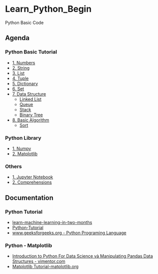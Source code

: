 # Learn_Python_Begin
Python Basic Code

## Agenda
   ### Python Basic Tutorial
   - [1. Numbers](https://github.com/ChrisZangNam/Learn_Python_Begin/tree/master/Numbers)
   - [2. String](https://github.com/ChrisZangNam/Learn_Python_Begin/tree/master/String)
   - [3. List](https://github.com/ChrisZangNam/Learn_Python_Begin/tree/master/List)
   - [4. Tuple](https://github.com/ChrisZangNam/Learn_Python_Begin/tree/master/Tuple)
   - [5. Dictionary](https://github.com/ChrisZangNam/Learn_Python_Begin/tree/master/Dictionary)
   - [6. Set](https://github.com/ChrisZangNam/Learn_Python_Begin/tree/master/Set)
   - [7. Data Structure]()
     * [Linked List](https://github.com/ChrisZangNam/Learn_Python_Begin/tree/master/Linked-List)
     * [Queue](https://github.com/ChrisZangNam/Learn_Python_Begin/tree/master/Queue)
     * [Stack](https://github.com/ChrisZangNam/Learn_Python_Begin/tree/master/Stack)
     * [Binary Tree](https://github.com/ChrisZangNam/Learn_Python_Begin/tree/master/Binary-Tree)
   - [8. Basic Algorithm]()
     * [Sort](https://github.com/ChrisZangNam/Learn_Python_Begin/tree/master/Algorithm/Sort)

   ### Python Library
   - [1. Numpy](https://github.com/ChrisZangNam/Learn_Python_Begin/tree/master/Numpy)
   - [2. Matplotlib](https://github.com/ChrisZangNam/Learn_Python_Begin/tree/master/Matplotlib)
   
   ### Others
   - [1. Jupyter Notebook](https://github.com/ChrisZangNam/Learn_Python_Begin/tree/master/Jupyter-Notebook)
   - [2. Comprehensions](https://github.com/ChrisZangNam/Learn_Python_Begin/tree/master/Comprehensions)

## Documentation
  
  ### Python Tutorial
 -    [learn-machine-learning-in-two-months](https://github.com/bangoc123/learn-machine-learning-in-two-months)
 -    [Python-Tutorial](https://www.tutorialspoint.com/python/index.htm)
 -    [www.geeksforgeeks.org - Python Programing Language](https://www.geeksforgeeks.org/python-programming-language/)
  
  
  ### Python - Matplotlib
  -   [Introduction to Python For Data Science và Manipulating Pandas Data Structures - vimentor.com](https://vimentor.com/vi/lesson/1-mo-dau-2)
  -   [Matplotlib Tutorial-matplotlib.org](https://matplotlib.org/tutorials/index.html)

